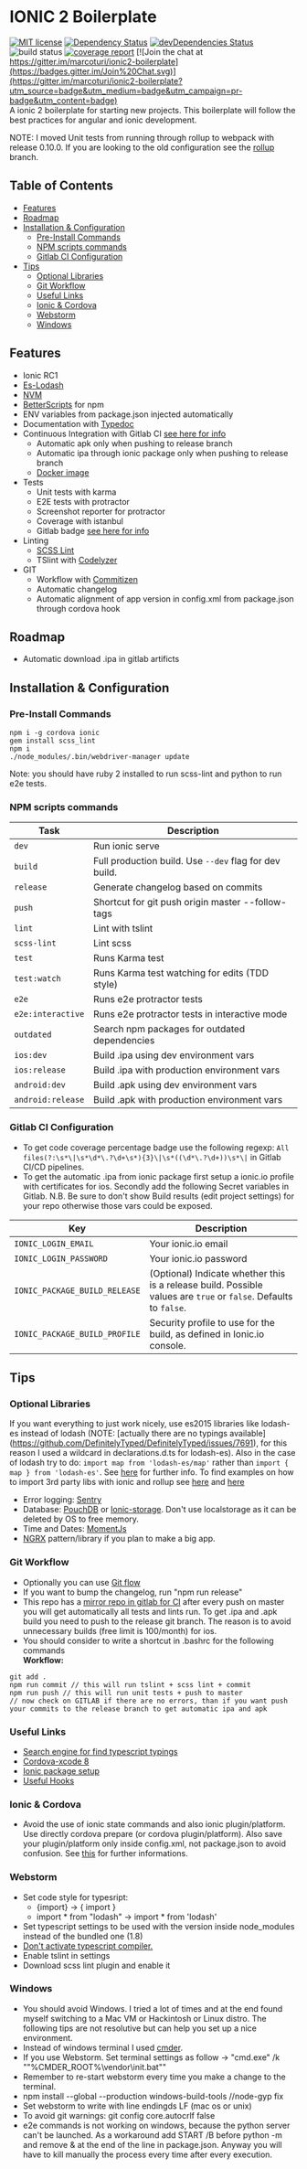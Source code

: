 # IONIC 2 Boilerplate
 [![MIT license](http://img.shields.io/badge/license-MIT-brightgreen.svg)](http://opensource.org/licenses/MIT) [![Dependency Status](https://david-dm.org/marcoturi/ionic2-boilerplate.svg)](https://david-dm.org/marcoturi/ionic2-boilerplate) [![devDependencies Status](https://david-dm.org/marcoturi/ionic2-boilerplate/dev-status.svg)](https://david-dm.org/marcoturi/ionic2-boilerplate?type=dev) ![build status](https://gitlab.com/marco_turi/ionic2-boilerplate/badges/master/build.svg) [![coverage report](https://gitlab.com/marco_turi/ionic2-boilerplate/badges/master/coverage.svg)](https://gitlab.com/marco_turi/ionic2-boilerplate/commits/master) [![Join the chat at https://gitter.im/marcoturi/ionic2-boilerplate](https://badges.gitter.im/Join%20Chat.svg)](https://gitter.im/marcoturi/ionic2-boilerplate?utm_source=badge&utm_medium=badge&utm_campaign=pr-badge&utm_content=badge)
<br>A ionic 2 boilerplate for starting new projects. This boilerplate will follow the best practices for angular and ionic development.

NOTE: I moved Unit tests from running through rollup to webpack with release 0.10.0. If you are looking to the old configuration see the [rollup](https://github.com/marcoturi/ionic2-boilerplate/tree/rollup) branch.
## Table of Contents
- [Features](#features)
- [Roadmap](#roadmap)
- [Installation & Configuration](#installation)
    - [Pre-Install Commands](#pre-install)
    - [NPM scripts commands](#npm-scripts)
    - [Gitlab CI Configuration](#gitlab-ci)
- [Tips](#tips)
    - [Optional Libraries](#optional-libraries)
    - [Git Workflow](#git-workflow)
    - [Useful Links](#links)
    - [Ionic & Cordova](#ionic-cordova)
    - [Webstorm](#webstorm)
    - [Windows](#windows)

## <a name="features"></a>Features
- Ionic RC1
- [Es-Lodash](#optional-libraries)
- [NVM](https://github.com/creationix/nvm)
- [BetterScripts](https://github.com/benoror/better-npm-run) for npm 
- ENV variables from package.json injected automatically
- Documentation with [Typedoc](https://github.com/TypeStrong/typedoc/)
- Continuous Integration with Gitlab CI [see here for info](#gitlab-ci)
    - Automatic apk only when pushing to release branch
    - Automatic ipa through ionic package only when pushing to release branch
    - [Docker image](https://github.com/marcoturi/ionic-docker)
- Tests
    - Unit tests with karma
    - E2E tests with protractor 
    - Screenshot reporter for protractor
    - Coverage with istanbul
    - Gitlab badge [see here for info](#gitlab-ci)
- Linting
    - [SCSS Lint](https://github.com/HugoGiraudel/sass-boilerplate)
    - TSlint with [Codelyzer](https://github.com/mgechev/codelyzer)
- GIT 
    - Workflow with [Commitizen](https://github.com/commitizen/cz-cli) 
    - Automatic changelog
    - Automatic alignment of app version in config.xml from package.json through cordova hook

## <a name="roadmap"></a>Roadmap
- Automatic download .ipa in gitlab artificts

## <a name="installation"></a>Installation & Configuration
### <a name="pre-install"></a>Pre-Install Commands
```
npm i -g cordova ionic
gem install scss_lint
npm i
./node_modules/.bin/webdriver-manager update
```
Note: you should have ruby 2 installed to run scss-lint and python to run e2e tests.

### <a name="npm-scripts"></a>NPM scripts commands
| Task              | Description                                            |
|-------------------|--------------------------------------------------------|
| `dev`             | Run ionic serve                                        |
| `build`           | Full production build. Use `--dev` flag for dev build. |
| `release`         | Generate changelog based on commits                    |
| `push`            | Shortcut for git push origin master --follow-tags      |
| `lint`            | Lint with tslint                                       |
| `scss-lint`       | Lint scss                                              |
| `test`            | Runs Karma test                                        |
| `test:watch`      | Runs Karma test watching for edits (TDD style)         |
| `e2e`             | Runs e2e protractor tests                              |
| `e2e:interactive` | Runs e2e protractor tests in interactive mode          |
| `outdated`        | Search npm packages for outdated dependencies          |
| `ios:dev`         | Build .ipa using dev environment vars                  |
| `ios:release`     | Build .ipa with production environment vars            |
| `android:dev`     | Build .apk using dev environment vars                  |
| `android:release` | Build .apk with production environment vars            |

### <a name="gitlab-ci"></a>Gitlab CI Configuration
- To get code coverage percentage badge use the following regexp: `All files(?:\s*\|\s*\d*\.?\d+\s*){3}\|\s*((\d*\.?\d+))\s*\|` in Gitlab CI/CD pipelines.
- To get the automatic .ipa from ionic package first setup a ionic.io profile with certificates for ios. Secondly add the following Secret variables in Gitlab. N.B. Be sure to don't show Build results (edit project settings) for your repo otherwise those vars could be exposed.

| Key                            | Description                                                                                                      |
|--------------------------------|------------------------------------------------------------------------------------------------------------------|
| `IONIC_LOGIN_EMAIL`            | Your ionic.io email                                                                                              |
| `IONIC_LOGIN_PASSWORD`         | Your ionic.io password                                                                                           |
| `IONIC_PACKAGE_BUILD_RELEASE`  | (Optional) Indicate whether this is a release build. Possible values are `true` or `false`. Defaults to `false`. |
| `IONIC_PACKAGE_BUILD_PROFILE`  | Security profile to use for the build, as defined in Ionic.io console.                                           |

## <a name="tips"></a>Tips
### <a name="optional-libraries"></a>Optional Libraries
If you want everything to just work nicely, use es2015 libraries like lodash-es instead of lodash (NOTE: [actually there are no typings available] (https://github.com/DefinitelyTyped/DefinitelyTyped/issues/7691), for this reason I used a wildcard in declarations.d.ts for lodash-es). Also in the case of lodash try to do: `import map from 'lodash-es/map'` rather than `import { map } from 'lodash-es'`. See [here](https://github.com/rollup/rollup/wiki/Troubleshooting) for further info. To find examples on how to import 3rd party libs with ionic and rollup see [here](https://github.com/danbucholtz/ionic-third-party-lib-mega-test) and [here](http://ionicframework.com/docs/v2/resources/third-party-libs/)
- Error logging: [Sentry](https://docs.sentry.io/clients/javascript/integrations/angular2/)
- Database: [PouchDB](https://pouchdb.com/) or [Ionic-storage](https://github.com/driftyco/ionic-storage). Don't use localstorage as it can be deleted by OS to free memory.
- Time and Dates: [MomentJs](http://momentjs.com/)
- [NGRX](https://github.com/ngrx/store) pattern/library if you plan to make a big app.

### <a name="git-workflow"></a>Git Workflow
- Optionally you can use [Git flow](http://danielkummer.github.io/git-flow-cheatsheet/)
- If you want to bump the changelog, run "npm run release"
- This repo has a [mirror repo in gitlab for CI](https://gitlab.com/marco_turi/ionic2-boilerplate) after every push on master you will get automatically all tests and lints run. To get .ipa and .apk build you need to push to the release git branch. The reason is to avoid unnecessary builds (free limit is 100/month) for ios.  
- You should consider to write a shortcut in .bashrc for the following commands<br>
**Workflow:**<br>
```
git add .
npm run commit // this will run tslint + scss lint + commit
npm run push // this will run unit tests + push to master
// now check on GITLAB if there are no errors, than if you want push your commits to the release branch to get automatic ipa and apk
```

### <a name="links"></a>Useful Links
- [Search engine for find typescript typings](http://microsoft.github.io/TypeSearch/)
- [Cordova-xcode 8](https://dpogue.ca/articles/cordova-xcode8.html)
- [Ionic package setup](https://docs.ionic.io/services/package/)
- [Useful Hooks](https://github.com/driftyco/ionic-package-hooks)

### <a name="ionic-cordova"></a>Ionic & Cordova
- Avoid the use of ionic state commands and also ionic plugin/platform. Use directly cordova prepare (or cordova plugin/platform). Also save your plugin/platform only inside config.xml, not package.json to avoid confusion. See [this](https://github.com/driftyco/ionic-cli/issues/1324) for further informations. 

### <a name="webstorm"></a>Webstorm
- Set code style for typesript:
    - {import} -> { import }
    - import * from "lodash" -> import * from 'lodash'
- Set typescript settings to be used with the version inside node_modules instead of the bundled one (1.8)
- [Don't activate typescript compiler.](https://github.com/driftyco/ionic/issues/8303)
- Enable tslint in settings
- Download scss lint plugin and enable it

### <a name="windows"></a>Windows
- You should avoid Windows. I tried a lot of times and at the end found myself switching to a Mac VM or Hackintosh or Linux distro. The following tips are not resolutive but can help you set up a nice environment.
- Instead of windows terminal I used [cmder](https://github.com/cmderdev/cmder).
- If you use Webstorm. Set terminal settings as follow -> "cmd.exe" /k ""%CMDER_ROOT%\vendor\init.bat""
- Remember to re-start webstorm every time you make a change to the terminal.
- npm install --global --production windows-build-tools //node-gyp fix
- Set webstorm to write with line endingds LF (mac os or unix)
- To avoid git warnings: git config core.autocrlf false
- e2e commands is not working on windows, because the python server can't be launched. As a workaround add START /B before python -m and remove & at the end of the line in package.json. Anyway you will have to kill manually the process every time after every execution.
